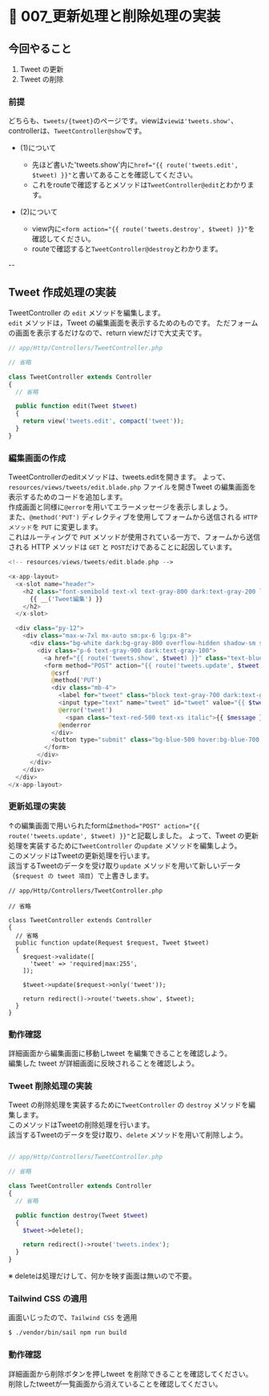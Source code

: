 # 🌲 007\_更新処理と削除処理の実装

## 今回やること

1. Tweet の更新
2. Tweet の削除

### 前提

どちらも、`tweets/{tweet}`のページです。viewは`viewは'tweets.show'`、controllerは、`TweetController@show`です。
* (1)について
  * 先ほど書いた'tweets.show'内に`href="{{ route('tweets.edit', $tweet) }}"`と書いてあることを確認してください。
  * これをrouteで確認するとメソッドは`TweetController@edit`とわかります。

* (2)について
  * view内に`<form action="{{ route('tweets.destroy', $tweet) }}"`を確認してください。
  * routeで確認すると`TweetController@destroy`とわかります。

--

## Tweet 作成処理の実装

TweetController の `edit` メソッドを編集します。
<br>
`edit` メソッドは，Tweet の編集画面を表示するためのものです。
ただフォームの画面を表示するだけなので、return viewだけで大丈夫です。

```php
// app/Http/Controllers/TweetController.php

// 省略

class TweetController extends Controller
{
  // 省略

  public function edit(Tweet $tweet)
  {
    return view('tweets.edit', compact('tweet'));
  }
}
```

### 編集画面の作成

TweetControllerのeditメソッドは、tweets.editを開きます。
よって、`resources/views/tweets/edit.blade.php` ファイルを開きTweet の編集画面を表示するためのコードを追加します。
<br>
作成画面と同様に`@error`を用いてエラーメッセージを表示しましょう。
<br>また、`@method('PUT')` ディレクティブを使用してフォームから送信される `HTTP メソッド`を `PUT` に変更します。
<br>これはルーティングで `PUT` メソッドが使用されている一方で、フォームから送信される HTTP メソッドは `GET` と `POST`だけであることに起因しています。

```php
<!-- resources/views/tweets/edit.blade.php -->

<x-app-layout>
  <x-slot name="header">
    <h2 class="font-semibold text-xl text-gray-800 dark:text-gray-200 leading-tight">
      {{ __('Tweet編集') }}
    </h2>
  </x-slot>

  <div class="py-12">
    <div class="max-w-7xl mx-auto sm:px-6 lg:px-8">
      <div class="bg-white dark:bg-gray-800 overflow-hidden shadow-sm sm:rounded-lg">
        <div class="p-6 text-gray-900 dark:text-gray-100">
          <a href="{{ route('tweets.show', $tweet) }}" class="text-blue-500 hover:text-blue-700 mr-2">詳細に戻る</a>
          <form method="POST" action="{{ route('tweets.update', $tweet) }}">
            @csrf
            @method('PUT')
            <div class="mb-4">
              <label for="tweet" class="block text-gray-700 dark:text-gray-300 text-sm font-bold mb-2">Edit Tweet</label>
              <input type="text" name="tweet" id="tweet" value="{{ $tweet->tweet }}" class="shadow appearance-none border rounded w-full py-2 px-3 text-gray-700 dark:text-gray-300 dark:bg-gray-700 leading-tight focus:outline-none focus:shadow-outline">
              @error('tweet')
                <span class="text-red-500 text-xs italic">{{ $message }}</span>
              @enderror
            </div>
            <button type="submit" class="bg-blue-500 hover:bg-blue-700 text-white font-bold py-2 px-4 rounded focus:outline-none focus:shadow-outline">Update</button>
          </form>
        </div>
      </div>
    </div>
  </div>
</x-app-layout>
```

### 更新処理の実装

↑の編集画面で用いられたformは`method="POST" action="{{ route('tweets.update', $tweet) }}"`と記載しました。
よって、Tweet の更新処理を実装するために`TweetController` の`update` メソッドを編集しよう。 
<br>
このメソッドはTweetの更新処理を行います。
<br>
該当するTweetのデータを受け取り`update` メソッドを用いて新しいデータ（`$request の tweet 項目`）で上書きします。

<pre class="language-php"><code class="lang-php">// app/Http/Controllers/TweetController.php

// 省略

class TweetController extends Controller
{
  // 省略
  public function update(Request $request, Tweet $tweet)
  {
    $request->validate([
      'tweet' => 'required|max:255',
    ]);

    $tweet->update($request->only('tweet'));

    return redirect()->route('tweets.show', $tweet);
  }
}
</code></pre>

### 動作確認

詳細画面から編集画面に移動しtweet を編集できることを確認しよう。
<br>
編集した tweet が詳細画面に反映されることを確認しよう。

### Tweet 削除処理の実装

Tweet の削除処理を実装するために`TweetController` の `destroy` メソッドを編集します。
<br>
このメソッドはTweetの削除処理を行います。
<br>
該当するTweetのデータを受け取り、`delete` メソッドを用いて削除しよう。

```php

// app/Http/Controllers/TweetController.php

// 省略

class TweetController extends Controller
{
  // 省略

  public function destroy(Tweet $tweet)
  {
    $tweet->delete();

    return redirect()->route('tweets.index');
  }
}
```

※ deleteは処理だけして、何かを映す画面は無いので不要。

### Tailwind CSS の適用

画面いじったので、`Tailwind CSS` を適用

```bash
$ ./vendor/bin/sail npm run build
```

### 動作確認

詳細画面から削除ボタンを押しtweet を削除できることを確認してください。
<br>
削除したtweetが一覧画面から消えていることを確認してください。
